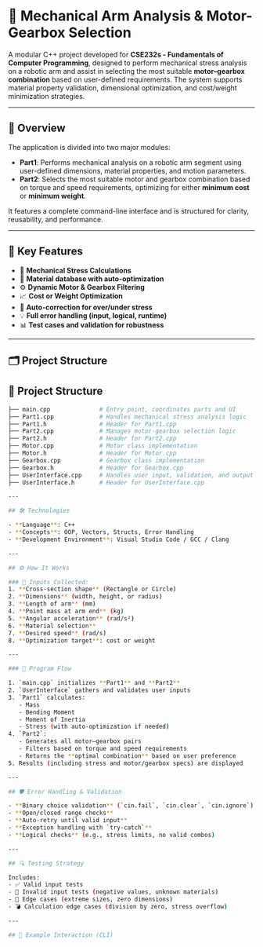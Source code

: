 # 🤖 Mechanical Arm Analysis & Motor-Gearbox Selection

A modular C++ project developed for **CSE232s - Fundamentals of Computer Programming**, designed to perform mechanical stress analysis on a robotic arm and assist in selecting the most suitable **motor–gearbox combination** based on user-defined requirements. The system supports material property validation, dimensional optimization, and cost/weight minimization strategies.

---

## 📌 Overview

The application is divided into two major modules:
- **Part1**: Performs mechanical analysis on a robotic arm segment using user-defined dimensions, material properties, and motion parameters.
- **Part2**: Selects the most suitable motor and gearbox combination based on torque and speed requirements, optimizing for either **minimum cost** or **minimum weight**.

It features a complete command-line interface and is structured for clarity, reusability, and performance.

---

## 🧠 Key Features

- 🧮 **Mechanical Stress Calculations**
- 🧾 **Material database with auto-optimization**
- ⚙️ **Dynamic Motor & Gearbox Filtering**
- 📈 **Cost or Weight Optimization**
- 🔧 **Auto-correction for over/under stress**
- 💡 **Full error handling (input, logical, runtime)**
- 📊 **Test cases and validation for robustness**

---

## 🗂 Project Structure

## 📁 Project Structure

```bash
├── main.cpp              # Entry point, coordinates parts and UI
├── Part1.cpp             # Handles mechanical stress analysis logic
├── Part1.h               # Header for Part1.cpp
├── Part2.cpp             # Manages motor-gearbox selection logic
├── Part2.h               # Header for Part2.cpp
├── Motor.cpp             # Motor class implementation
├── Motor.h               # Header for Motor.cpp
├── Gearbox.cpp           # Gearbox class implementation
├── Gearbox.h             # Header for Gearbox.cpp
├── UserInterface.cpp     # Handles user input, validation, and output
├── UserInterface.h       # Header for UserInterface.cpp

---

## 🛠 Technologies

- **Language**: C++
- **Concepts**: OOP, Vectors, Structs, Error Handling
- **Development Environment**: Visual Studio Code / GCC / Clang

---

## ⚙️ How It Works

### 🧾 Inputs Collected:
1. **Cross-section shape** (Rectangle or Circle)
2. **Dimensions** (width, height, or radius)
3. **Length of arm** (mm)
4. **Point mass at arm end** (kg)
5. **Angular acceleration** (rad/s²)
6. **Material selection**
7. **Desired speed** (rad/s)
8. **Optimization target**: cost or weight

---

### 🔄 Program Flow

1. `main.cpp` initializes **Part1** and **Part2**
2. `UserInterface` gathers and validates user inputs
3. `Part1` calculates:
   - Mass
   - Bending Moment
   - Moment of Inertia
   - Stress (with auto-optimization if needed)
4. `Part2`:
   - Generates all motor–gearbox pairs
   - Filters based on torque and speed requirements
   - Returns the **optimal combination** based on user preference
5. Results (including stress and motor/gearbox specs) are displayed

---

## 🛡 Error Handling & Validation

- **Binary choice validation** (`cin.fail`, `cin.clear`, `cin.ignore`)
- **Open/closed range checks**
- **Auto-retry until valid input**
- **Exception handling with `try-catch`**
- **Logical checks** (e.g., stress limits, no valid combos)

---

## 🔍 Testing Strategy

Includes:
- ✅ Valid input tests
- 🚫 Invalid input tests (negative values, unknown materials)
- 📐 Edge cases (extreme sizes, zero dimensions)
- 💣 Calculation edge cases (division by zero, stress overflow)

---

## 🧪 Example Interaction (CLI)


